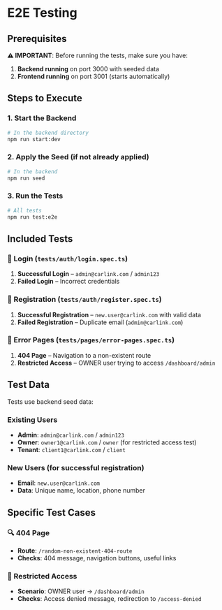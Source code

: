 # E2E Testing

## Prerequisites

**⚠️ IMPORTANT**: Before running the tests, make sure you have:

1. **Backend running** on port 3000 with seeded data
2. **Frontend running** on port 3001 (starts automatically)

## Steps to Execute

### 1. Start the Backend

```bash
# In the backend directory
npm run start:dev
```

### 2. Apply the Seed (if not already applied)

```bash
# In the backend
npm run seed
```

### 3. Run the Tests

```bash
# All tests
npm run test:e2e
```

## Included Tests

### 🔐 Login (`tests/auth/login.spec.ts`)

1. **Successful Login** – `admin@carlink.com` / `admin123`
2. **Failed Login** – Incorrect credentials

### 📝 Registration (`tests/auth/register.spec.ts`)

1. **Successful Registration** – `new.user@carlink.com` with valid data
2. **Failed Registration** – Duplicate email (`admin@carlink.com`)

### 🚫 Error Pages (`tests/pages/error-pages.spec.ts`)

1. **404 Page** – Navigation to a non-existent route
2. **Restricted Access** – OWNER user trying to access `/dashboard/admin`

## Test Data

Tests use backend seed data:

### Existing Users

- **Admin**: `admin@carlink.com` / `admin123`
- **Owner**: `owner1@carlink.com` / `owner` (for restricted access test)
- **Tenant**: `client1@carlink.com` / `client`

### New Users (for successful registration)

- **Email**: `new.user@carlink.com`
- **Data**: Unique name, location, phone number

## Specific Test Cases

### 🔍 404 Page

- **Route**: `/random-non-existent-404-route`
- **Checks**: 404 message, navigation buttons, useful links

### 🚨 Restricted Access

- **Scenario**: OWNER user → `/dashboard/admin`
- **Checks**: Access denied message, redirection to `/access-denied`
